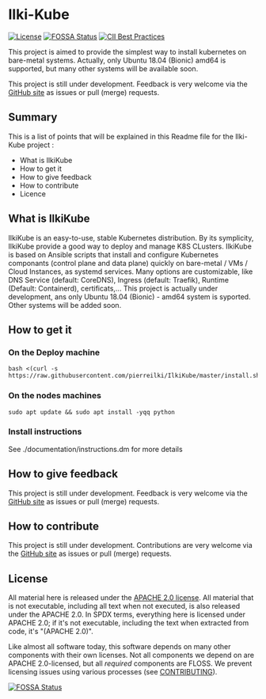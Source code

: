 # Ilki-Kube

[![License](https://img.shields.io/badge/License-Apache%202.0-blue.svg)](https://opensource.org/licenses/Apache-2.0)
[![FOSSA Status](https://app.fossa.io/api/projects/git%2Bgithub.com%2Fpierreilki%2FIlkiKube.svg?type=shield)](https://app.fossa.io/projects/git%2Bgithub.com%2Fpierreilki%2FIlkiKube?ref=badge_shield)
[![CII Best Practices](https://bestpractices.coreinfrastructure.org/projects/3023/badge)](https://bestpractices.coreinfrastructure.org/projects/3023)


This project is aimed to provide the simplest way to install kubernetes on bare-metal systems.
Actually, only Ubuntu 18.04 (Bionic) amd64 is supported, but many other systems will be available soon.


This project is still under development. 
Feedback is very welcome via the
[GitHub site](https://github.com/pierreilki/IlkiKube)
as issues or pull (merge) requests.



## Summary

This is a list of points that will be explained in this Readme file for the Ilki-Kube project :

- What is IlkiKube
- How to get it
- How to give feedback
- How to contribute
- Licence

## What is IlkiKube

IlkiKube is an easy-to-use, stable Kubernetes distribution.
By its symplicity, IlkiKube provide a good way to deploy and manage K8S CLusters.
IlkiKube is based on Ansible scripts that install and configure Kubernetes componants (control plane and data plane) quickly on bare-metal / VMs / Cloud Instances, as systemd services.
Many options are customizable, like DNS Service (default: CoreDNS), Ingress (default: Traefik), Runtime (Default: Containerd), certificats,...
This project is actually under development, ans only Ubuntu 18.04 (Bionic) - amd64 system is syported. Other systems will be added soon.

## How to get it

### On the Deploy machine
```
bash <(curl -s https://raw.githubusercontent.com/pierreilki/IlkiKube/master/install.sh)
```
### On the nodes machines
```
sudo apt update && sudo apt install -yqq python
```

### Install instructions

See ./documentation/instructions.dm for more details

## How to give feedback

This project is still under development. 
Feedback is very welcome via the
[GitHub site](https://github.com/pierreilki/IlkiKube)
as issues or pull (merge) requests.

## How to contribute

This project is still under development. 
Contributions are very welcome via the
[GitHub site](https://github.com/pierreilki/IlkiKube)
as issues or pull (merge) requests.

## License

All material here is released under the [APACHE 2.0 license](./LICENSE).
All material that is not executable, including all text when not executed,
is also released under the APACHE 2.0.
In SPDX terms, everything here is licensed under APACHE 2.0;
if it's not executable, including the text when extracted from code, it's
"(APACHE 2.0)".

Like almost all software today, this software depends on many
other components with their own licenses.
Not all components we depend on are APACHE 2.0-licensed, but all
*required* components are FLOSS. We prevent licensing issues
using various processes (see [CONTRIBUTING](./CONTRIBUTING.md)).


[![FOSSA Status](https://app.fossa.io/api/projects/git%2Bgithub.com%2Fpierreilki%2FIlkiKube.svg?type=large)](https://app.fossa.io/projects/git%2Bgithub.com%2Fpierreilki%2FIlkiKube?ref=badge_large)

